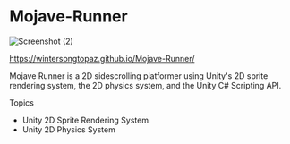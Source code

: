# Mojave-Runner
![Screenshot (2)](https://github.com/Wintersongtopaz/Mojave-Runner/assets/144738996/cd3aef53-5cd6-4e7a-8bfe-7076c641c53a)


  https://wintersongtopaz.github.io/Mojave-Runner/

Mojave Runner is a 2D sidescrolling platformer using Unity's 2D sprite rendering system, the 2D physics system, and the Unity C# Scripting API.

Topics
- Unity 2D Sprite Rendering System
- Unity 2D Physics System

